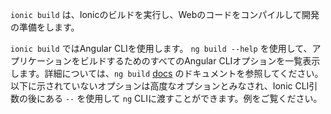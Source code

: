 `ionic build` は、Ionicのビルドを実行し、Webのコードをコンパイルして開発の準備をします。

`ionic build` ではAngular CLIを使用します。 `ng build --help` を使用して、アプリケーションをビルドするためのすべてのAngular CLIオプションを一覧表示します。詳細については、`ng build` [docs](https://angular.io/cli/build) のドキュメントを参照してください。以下に示されていないオプションは高度なオプションとみなされ、Ionic CLI引数の後にある `--` を使用して `ng` CLIに渡すことができます。例をご覧ください。
